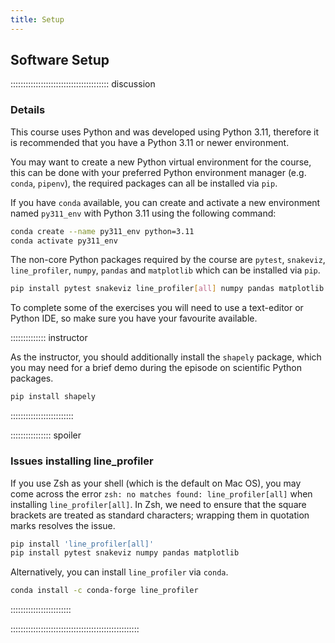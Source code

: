 ```yaml
---
title: Setup
---
```


<!--
## Data Sets

FIXME: place any data you want learners to use in `episodes/data` and then use
       a relative link ( [data zip file](data/lesson-data.zip) ) to provide a
       link to it, replacing the example.com link.
       
Download the [data zip file](https://example.com/FIXME) and unzip it to your Desktop
-->

## Software Setup

::::::::::::::::::::::::::::::::::::::: discussion

### Details

This course uses Python and was developed using Python 3.11, therefore it is recommended that you have a Python 3.11 or newer environment.

You may want to create a new Python virtual environment for the course, this can be done with your preferred Python environment manager (e.g. `conda`, `pipenv`), the required packages can all be installed via `pip`.

If you have `conda` available, you can create and activate a new environment named `py311_env` with Python 3.11 using the following command:

```sh
conda create --name py311_env python=3.11
conda activate py311_env
```

The non-core Python packages required by the course are `pytest`, `snakeviz`, `line_profiler`, `numpy`, `pandas` and `matplotlib` which can be installed via `pip`.
 
```sh
pip install pytest snakeviz line_profiler[all] numpy pandas matplotlib
```

To complete some of the exercises you will need to use a text-editor or Python IDE, so make sure you have your favourite available.

:::::::::::::: instructor

As the instructor, you should additionally install the `shapely` package, which you may need for a brief demo during the episode on scientific Python packages.

```sh
pip install shapely
```

:::::::::::::::::::::::::


:::::::::::::::: spoiler

### Issues installing line_profiler

If you use Zsh as your shell (which is the default on Mac OS), you may come across the error `zsh: no matches found: line_profiler[all]` when installing `line_profiler[all]`.
In Zsh, we need to ensure that the square brackets are treated as standard characters; wrapping them in quotation marks resolves the issue.

```sh
pip install 'line_profiler[all]'
pip install pytest snakeviz numpy pandas matplotlib
```

Alternatively, you can install `line_profiler` via `conda`.

```sh
conda install -c conda-forge line_profiler
```
::::::::::::::::::::::::

:::::::::::::::::::::::::::::::::::::::::::::::::::
